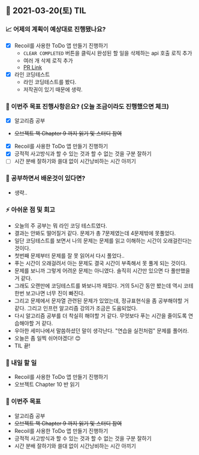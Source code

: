 ## 📆 2021-03-20(토) TIL

### 📈 어제의 계획이 예상대로 진행됐나요?
- [x] Recoil를 사용한 ToDo 앱 만들기 진행하기
  - `CLEAR COMPLETED` 버튼을 클릭시 완성된 할 일을 삭제하는 api 호출 로직 추가
  - 여러 개 삭제 로직 추가
  - [PR Link](https://github.com/saseungmin/Recoil_ToDo/pull/68)
- [x] 라인 코딩테스트
  - 라인 코딩테스트를 봤다.
  - 저작권이 있기 때문에 생략.

### 🦄 이번주 목표 진행사항은요? (오늘 조금이라도 진행했으면 체크)
- [x] 알고리즘 공부
- ~~오브젝트 책 Chapter 9 까지 읽기 및 스터디 참여~~
- [x] Recoil를 사용한 ToDo 앱 만들기 진행하기
- [x] 긍적적 사고방식과 할 수 있는 것과 할 수 없는 것을 구분 잘하기
- [ ] 시간 분배 잘하기와 쓸대 없이 시간낭비하는 시간 아끼기

### 🤔 공부하면서 배운것이 있다면?
- 생략..

### ⚡ 아쉬운 점 및 회고
- 오늘의 주 공부는 뭐 라인 코딩 테스트였다.
- 결과는 안봐도 떨어질거 같다. 문제가 총 7문제였는데 4문제밖에 못풀었다.
- 일단 코딩테스트를 보면서 나의 문제는 문제를 읽고 이해하는 시간이 오래걸린다는 것이다.
- 첫번째 문제부터 문제를 잘 못 읽어서 다시 풀었다..
- 푸는 시간이 오래걸려서 아는 문제도 결국 시간이 부족해서 못 풀게 되는 것이다.
- 문제를 보니까 그렇게 어려운 문제는 아니였다. 솔직히 시간만 있으면 다 풀만했을 거 같다.
- 그래도 오랜만에 코딩테스트를 봐보니까 재밌다. 거의 5시간 동안 봤는데 역시 코테 한번 보고나면 너무 진이 빠진다.
- 그리고 문제에서 문자열 관련된 문제가 있었는데, 정규표현식을 좀 공부해야할 거 같다. 그리고 인프런 알고리즘 강의가 조금은 도움되었다.
- 다시 알고리즘 공부를 더 착실히 해야할 거 같다. 무엇보다 푸는 시간을 줄이도록 연습해야할 거 같다.
- 우아한 세미나에서 말씀하셨던 말이 생각난다. "연습을 실전처럼" 문제를 풀어라.
- 오늘은 좀 일찍 쉬어야겠다! 😊
- TIL 끝!

### 🚀 내일 할 일
- Recoil를 사용한 ToDo 앱 만들기 진행하기
- 오브젝트 Chapter 10 반 읽기

### 🎯 이번주 목표
- 알고리즘 공부
- ~~오브젝트 책 Chapter 9 까지 읽기 및 스터디 참여~~
- Recoil를 사용한 ToDo 앱 만들기 진행하기
- 긍적적 사고방식과 할 수 있는 것과 할 수 없는 것을 구분 잘하기
- 시간 분배 잘하기와 쓸대 없이 시간낭비하는 시간 아끼기
